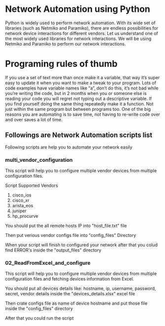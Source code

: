 # Network Automation using Python

Python is widely used to perform network automation. With its wide set of libraries (such as Netmiko and Paramiko), there are endless possibilities for network device interactions for different vendors. Let us understand one of the most widely used libraries for network interactions. We will be using Netmiko and Paramiko to perform our network interactions.

# Programing rules of thumb

If you use a set of text more than once make it a variable, that way it’s super easy to update it when you want to make a tweak to your program.
Lots of code examples have variable names like “a”, don’t do this, it’s not bad while you’re writing the code, but in 2 months when you or someone else is reading your code you will regret not typing out a descriptive variable.
If you find yourself doing the same thing repeatedly make it a function. Not just within the same program but between programs too. One of the big reasons you are automating is to save time, not having to re-write code over and over saves a lot of time.

## Followings are Network Automation scripts list

Following scripts are help you to automate your network easily

### multi_vendor_configuration

This script will help you to configure multiple vendor devices from multiple configuration files.

Script Supported Vendors
  1. cisco_ios
  2. cisco_xr
  3. arista_eos
  4. juniper
  5. hp_procurve

You should put the all remote hosts IP into "host_file.txt" file

Then put verious vendor configs file into "config_files" Directory

When your script will finish to configured your network after that you colud find ERROR's inside the "output_files" directory

### 02_ReadFromExcel_and_configure

This script will help you to configure multiple vendor devices from multiple configuration files and fetching devices information from Excel.

You should put all devices details like: hostname, ip, username, password, secret, vendor details inside the "devices_details.xlsx" excel file

Then crate configs file as name of device hostname and put those file inside the  "config_files" directory

After that you could run the script







